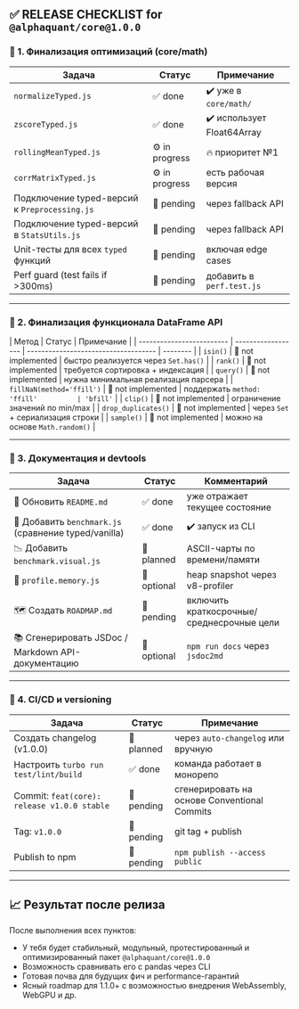 ## ✅ RELEASE CHECKLIST for `@alphaquant/core@1.0.0`

### 🔹 1. Финализация оптимизаций (core/math)

| Задача                                        | Статус         | Примечание                 |
| --------------------------------------------- | -------------- | -------------------------- |
| `normalizeTyped.js`                           | ✅ done        | ✔️ уже в `core/math/`      |
| `zscoreTyped.js`                              | ✅ done        | ✔️ использует Float64Array |
| `rollingMeanTyped.js`                         | ⚙️ in progress | 🔥 приоритет №1            |
| `corrMatrixTyped.js`                          | ⚙️ in progress | есть рабочая версия        |
| Подключение typed-версий к `Preprocessing.js` | 🔲 pending     | через fallback API         |
| Подключение typed-версий в `StatsUtils.js`    | 🔲 pending     | через fallback API         |
| Unit-тесты для всех `typed` функций           | 🔲 pending     | включая edge cases         |
| Perf guard (test fails if >300ms)             | 🔲 pending     | добавить в `perf.test.js`  |

---

### 🔹 2. Финализация функционала DataFrame API

| Метод                     | Статус             | Примечание                           |
| ------------------------- | ------------------ | ------------------------------------ | -------- |
| `isin()`                  | 🔲 not implemented | быстро реализуется через `Set.has()` |
| `rank()`                  | 🔲 not implemented | требуется сортировка + индексация    |
| `query()`                 | 🔲 not implemented | нужна минимальная реализация парсера |
| `fillNaN(method='ffill')` | 🔲 not implemented | поддержать `method: 'ffill'          | 'bfill'` |
| `clip()`                  | 🔲 not implemented | ограничение значений по min/max      |
| `drop_duplicates()`       | 🔲 not implemented | через `Set` + сериализация строки    |
| `sample()`                | 🔲 not implemented | можно на основе `Math.random()`      |

---

### 🔹 3. Документация и devtools

| Задача                                               | Статус      | Комментарий                               |
| ---------------------------------------------------- | ----------- | ----------------------------------------- |
| 📄 Обновить `README.md`                              | ✅ done     | уже отражает текущее состояние            |
| 🧪 Добавить `benchmark.js` (сравнение typed/vanilla) | ✅ done     | ✔️ запуск из CLI                          |
| 📉 Добавить `benchmark.visual.js`                    | 🔲 planned  | ASCII-чарты по времени/памяти             |
| 🧠 `profile.memory.js`                               | 🔲 optional | heap snapshot через v8-profiler           |
| 🗺️ Создать `ROADMAP.md`                              | 🔲 pending  | включить краткосрочные/среднесрочные цели |
| 📚 Сгенерировать JSDoc / Markdown API-документацию   | 🔲 optional | `npm run docs` через `jsdoc2md`           |

---

### 🔹 4. CI/CD и versioning

| Задача                                      | Статус     | Примечание                                   |
| ------------------------------------------- | ---------- | -------------------------------------------- |
| Создать changelog (v1.0.0)                  | 🔲 planned | через `auto-changelog` или вручную           |
| Настроить `turbo run test/lint/build`       | ✅ done    | команда работает в монорепо                  |
| Commit: `feat(core): release v1.0.0 stable` | 🔲 pending | сгенерировать на основе Conventional Commits |
| Tag: `v1.0.0`                               | 🔲 pending | git tag + publish                            |
| Publish to npm                              | 🔲 pending | `npm publish --access public`                |

---

## 📈 Результат после релиза

После выполнения всех пунктов:

- У тебя будет стабильный, модульный, протестированный и оптимизированный пакет `@alphaquant/core@1.0.0`
- Возможность сравнивать его с pandas через CLI
- Готовая почва для будущих фич и performance-гарантий
- Ясный roadmap для 1.1.0+ с возможностью внедрения WebAssembly, WebGPU и др.
